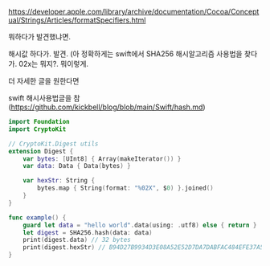 

https://developer.apple.com/library/archive/documentation/Cocoa/Conceptual/Strings/Articles/formatSpecifiers.html

뭐하다가 발견했냐면. 

해시값 하다가.  발견. 
(아 정확하게는 swift에서 SHA256 해시알고리즘 사용법을 찾다가. 
02x는 뭐지?. 뭐이렇게. 

더 자세한 글을 원한다면 

swift 해시사용법글을 참
(https://github.com/kickbell/blog/blob/main/Swift/hash.md)


```swift
import Foundation
import CryptoKit

// CryptoKit.Digest utils
extension Digest {
    var bytes: [UInt8] { Array(makeIterator()) }
    var data: Data { Data(bytes) }

    var hexStr: String {
        bytes.map { String(format: "%02X", $0) }.joined()
    }
}

func example() {
    guard let data = "hello world".data(using: .utf8) else { return }
    let digest = SHA256.hash(data: data)
    print(digest.data) // 32 bytes
    print(digest.hexStr) // B94D27B9934D3E08A52E52D7DA7DABFAC484EFE37A5380EE9088F7ACE2EFCDE9
}
```


